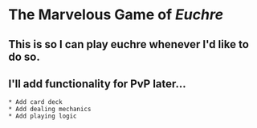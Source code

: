 # The Marvelous Game of _Euchre_

## This is so I can play euchre whenever I'd like to do so.

## I'll add functionality for PvP later...

	* Add card deck
	* Add dealing mechanics
	* Add playing logic

